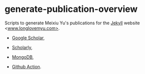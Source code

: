 # generate-publication-overview

 Scripts to generate Meixiu Yu's publications for the [Jekyll](https://jekyllrb.com/) website <www.longlovemyu.com>.
 
 - [Google Scholar](https://scholar.google.com/),
 
 - [Scholarly](https://github.com/scholarly-python-package/scholarly),
 
 - [MongoDB](https://www.mongodb.com),
 
 - [Github Action](https://github.com/features/actions).

